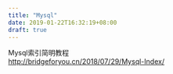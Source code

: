 ```yaml
---
title: "Mysql"
date: 2019-01-22T16:32:19+08:00
draft: true
---
```


Mysql索引简明教程  
http://bridgeforyou.cn/2018/07/29/Mysql-Index/